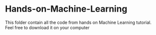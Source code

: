 # Hands-on-Machine-Learning
This folder contain all the code from hands on Machine Learning tutorial. Feel free to download it on your computer

